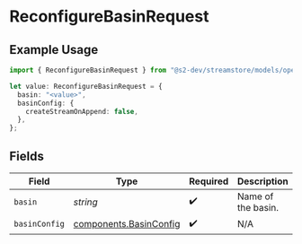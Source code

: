 # ReconfigureBasinRequest

## Example Usage

```typescript
import { ReconfigureBasinRequest } from "@s2-dev/streamstore/models/operations";

let value: ReconfigureBasinRequest = {
  basin: "<value>",
  basinConfig: {
    createStreamOnAppend: false,
  },
};
```

## Fields

| Field                                                            | Type                                                             | Required                                                         | Description                                                      |
| ---------------------------------------------------------------- | ---------------------------------------------------------------- | ---------------------------------------------------------------- | ---------------------------------------------------------------- |
| `basin`                                                          | *string*                                                         | :heavy_check_mark:                                               | Name of the basin.                                               |
| `basinConfig`                                                    | [components.BasinConfig](../../models/components/basinconfig.md) | :heavy_check_mark:                                               | N/A                                                              |